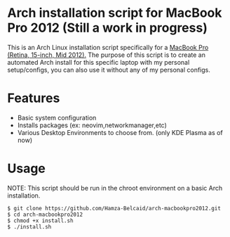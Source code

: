 # Arch installation script for MacBook Pro 2012 (Still a work in progress)

This is an Arch Linux installation script specifically for a [MacBook Pro (Retina, 15-inch, Mid 2012).](https://support.apple.com/en-us/112576 "MacBook Pro (Retina, 15-inch, Mid 2012)")
The purpose of this script is to create an automated Arch install for this specific laptop with my personal setup/configs, you can also use it without any of my personal configs.

# Features
* Basic system configuration
* Installs packages (ex: neovim,networkmanager,etc) 
* Various Desktop Environments to choose from. (only KDE Plasma as of now)


# Usage

NOTE: This script should be run in the chroot environment on a basic Arch installation.
```
$ git clone https://github.com/Hamza-Belcaid/arch-macbookpro2012.git
$ cd arch-macbookpro2012
$ chmod +x install.sh 
$ ./install.sh 
```
